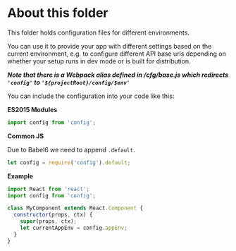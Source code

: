 # About this folder

This folder holds configuration files for different environments.

You can use it to provide your app with different settings based on the 
current environment, e.g. to configure different API base urls depending on 
whether your setup runs in dev mode or is built for distribution.

***Note that there is a Webpack alias defined in /cfg/base.js which redirects `'config'` to `'${projectRoot}/config/$env'`***

You can include the configuration into your code like this:

**ES2015 Modules**

```js
import config from 'config';
```

**Common JS**

Due to Babel6 we need to append `.default`.

```js
let config = require('config').default;
```

**Example**

```javascript
import React from 'react';
import config from 'config';

class MyComponent extends React.Component {
  constructor(props, ctx) {
    super(props, ctx);
    let currentAppEnv = config.appEnv;
  }
}
```
